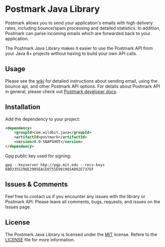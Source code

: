 # Postmark Java Library
 
Postmark allows you to send your application's emails with high delivery rates, including bounce/spam processing and detailed statistics. 
In addition, Postmark can parse incoming emails which are forwarded back to your application.

The Postmark Java Library makes it easier to use the Postmark API from your Java 8+ projects without having to build your own API calls. 

## Usage

Please see the [wiki](https://github.com/wildbit/postmark-java/wiki) for detailed instructions about sending email, using the bounce api, and other Postmark API options.
For details about Postmark API in general, please check out [Postmark developer docs](https://postmarkapp.com/developer).

## Installation

Add the dependency to your project:

``` xml
<dependency>
    <groupId>com.wildbit.java</groupId>
    <artifactId>postmark</artifactId>
    <version>0.9-SNAPSHOT</version>
</dependency>
```

Gpg public key used for signing:

``` text
gpg --keyserver hkp://pgp.mit.edu --recv-keys 6B03355296E2905EACE0755E901965AD92E737EF
```

## Issues & Comments

Feel free to contact us if you encounter any issues with the library or Postmark API.
Please leave all comments, bugs, requests, and issues on the Issues page. 

## License

The Postmark Java Library is licensed under the [MIT](http://www.opensource.org/licenses/mit-license.php) license. 
Refere to the [LICENSE](https://github.com/wildbit/postmark-java/blob/master/LICENSE) file for more information.
